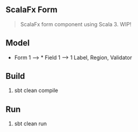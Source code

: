 ScalaFx Form
------------
>ScalaFx form component using Scala 3. WIP!

Model
-----
* Form 1 --> * Field 1 --> 1 Label, Region, Validator

Build
-----
1. sbt clean compile

Run
---
1. sbt clean run